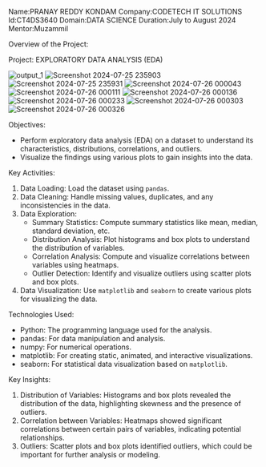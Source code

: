 Name:PRANAY REDDY KONDAM
Company:CODETECH IT SOLUTIONS
Id:CT4DS3640
Domain:DATA SCIENCE
Duration:July to August 2024
Mentor:Muzammil

Overview of the Project:

Project: EXPLORATORY DATA ANALYSIS (EDA)

![output_1](https://github.com/user-attachments/assets/2a412722-ecc8-4818-bfad-47c922d47929)
![Screenshot 2024-07-25 235903](https://github.com/user-attachments/assets/6db39366-ed44-4656-9d64-bba154f28910)
![Screenshot 2024-07-25 235931](https://github.com/user-attachments/assets/c31f02c7-93de-40b4-a306-656042be7580)
![Screenshot 2024-07-26 000043](https://github.com/user-attachments/assets/1c0be95b-0c34-451e-86fe-c02237d9a99f)
![Screenshot 2024-07-26 000111](https://github.com/user-attachments/assets/a69ac08a-8d31-42af-b22e-23a6c8368f33)
![Screenshot 2024-07-26 000136](https://github.com/user-attachments/assets/d74b1ca3-ce3b-4298-8c14-6757304f80db)
![Screenshot 2024-07-26 000233](https://github.com/user-attachments/assets/d4395914-fce8-4be9-957c-c3acb6c85794)
![Screenshot 2024-07-26 000303](https://github.com/user-attachments/assets/797a329b-dc0f-49c6-b832-07d94e53a137)
![Screenshot 2024-07-26 000326](https://github.com/user-attachments/assets/701dad9c-83fc-45da-8287-4adeffa44773)


 Objectives:
- Perform exploratory data analysis (EDA) on a dataset to understand its characteristics, distributions, correlations, and outliers.
- Visualize the findings using various plots to gain insights into the data.

 Key Activities:
1. Data Loading: Load the dataset using `pandas`.
2. Data Cleaning: Handle missing values, duplicates, and any inconsistencies in the data.
3. Data Exploration:
   - Summary Statistics: Compute summary statistics like mean, median, standard deviation, etc.
   - Distribution Analysis: Plot histograms and box plots to understand the distribution of variables.
   - Correlation Analysis: Compute and visualize correlations between variables using heatmaps.
   - Outlier Detection: Identify and visualize outliers using scatter plots and box plots.
4. Data Visualization: Use `matplotlib` and `seaborn` to create various plots for visualizing the data.

 Technologies Used:
- Python: The programming language used for the analysis.
- pandas: For data manipulation and analysis.
- numpy: For numerical operations.
- matplotlib: For creating static, animated, and interactive visualizations.
- seaborn: For statistical data visualization based on `matplotlib`.

 Key Insights:
1. Distribution of Variables: Histograms and box plots revealed the distribution of the data, highlighting skewness and the presence of outliers.
2. Correlation between Variables: Heatmaps showed significant correlations between certain pairs of variables, indicating potential relationships.
3. Outliers: Scatter plots and box plots identified outliers, which could be important for further analysis or modeling.

